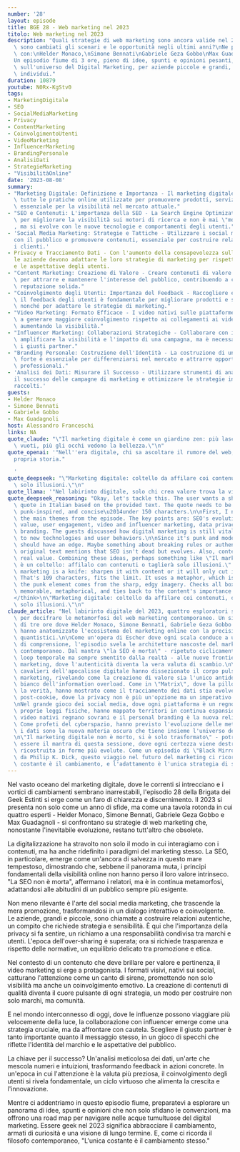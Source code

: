 ```yaml
---
number: '28'
layout: episode
title: BGE 28 - Web marketing nel 2023
titolo: Web marketing nel 2023
description: "Quali strategie di web marketing sono ancora valide nel 2023?\nCome\
  \ sono cambiati gli scenari e le opportunità negli ultimi anni?\nNe parliamo\
  \ con:\nHelder Monaco,\nSimone Bennati\nGabriele Geza Gobbo\nMax Guadagnoli\n\n\
  Un episodio fiume di 3 ore, pieno di idee, spunti e opinioni pesanti, a volte controverse,\
  \ sull'universo del Digital Marketing, per aziende piccole e grandi, e per singoli\
  \ individui."
duration: 10879
youtube: N0Rx-KgStv0
tags:
- MarketingDigitale
- SEO
- SocialMediaMarketing
- Privacy
- ContentMarketing
- CoinvolgimentoUtenti
- VideoMarketing
- InfluencerMarketing
- BrandingPersonale
- AnalisiDati
- StrategieMarketing
- "VisibilitàOnline"
date: '2023-08-08'
summary:
- "Marketing Digitale: Definizione e Importanza - Il marketing digitale comprende\
  \ tutte le pratiche online utilizzate per promuovere prodotti, servizi e brand,\
  \ essenziale per la visibilità nel mercato attuale."
- "SEO e Contenuti: L'importanza della SEO - La Search Engine Optimization è fondamentale\
  \ per migliorare la visibilità sui motori di ricerca e non è mai \"morta\"\
  , ma si evolve con le nuove tecnologie e comportamenti degli utenti."
- 'Social Media Marketing: Strategie e Tattiche - Utilizzare i social media per interagire
  con il pubblico e promuovere contenuti, essenziale per costruire relazioni e fidelizzare
  i clienti.'
- Privacy e Tracciamento Dati - Con l'aumento della consapevolezza sulla privacy,
  le aziende devono adattare le loro strategie di marketing per rispettare le normative
  e le aspettative degli utenti.
- "Content Marketing: Creazione di Valore - Creare contenuti di valore è cruciale\
  \ per attrarre e mantenere l'interesse del pubblico, contribuendo a costruire una\
  \ reputazione solida."
- "Coinvolgimento degli Utenti: Importanza del Feedback - Raccogliere e analizzare\
  \ il feedback degli utenti è fondamentale per migliorare prodotti e servizi,\
  \ nonché per adattare le strategie di marketing."
- "Video Marketing: Formato Efficace - I video nativi sulle piattaforme social tendono\
  \ a generare maggiore coinvolgimento rispetto ai collegamenti ai video esterni,\
  \ aumentando la visibilità."
- "Influencer Marketing: Collaborazioni Strategiche - Collaborare con influencer può\
  \ amplificare la visibilità e l'impatto di una campagna, ma è necessario scegliere\
  \ i giusti partner."
- "Branding Personale: Costruzione dell'Identità - La costruzione di un brand personale\
  \ forte è essenziale per differenziarsi nel mercato e attrarre opportunità\
  \ professionali."
- 'Analisi dei Dati: Misurare il Successo - Utilizzare strumenti di analisi per monitorare
  il successo delle campagne di marketing e ottimizzare le strategie in base ai dati
  raccolti.'
guests:
- Helder Monaco
- Simone Bennati
- Gabriele Gobbo
- Max Guadagnoli
host: Alessandro Franceschi
links: NA
quote_claude: "\"Il marketing digitale è come un giardino zen: più lasci spazi\
  \ vuoti, più gli occhi vedono la bellezza.\"\n"
quote_openai: '"Nell''era digitale, chi sa ascoltare il rumore del web, scrive la
  propria storia."

  '
quote_deepseek: "\"Marketing digitale: coltello da affilare coi contenuti, o taglierà\
  \ solo illusioni.\"\n"
quote_llama: '"Nel labirinto digitale, solo chi crea valore trova la via d''uscita."'
quote_deepseek_reasoning: "Okay, let's tackle this. The user wants a short, impactful\
  \ quote in Italian based on the provided text. The quote needs to be memorable,\
  \ punk-inspired, and concise\u2014under 150 characters.\n\nFirst, I need to distill\
  \ the main themes from the episode. The key points are: SEO's evolution, content\
  \ value, user engagement, video and influencer marketing, data privacy, and personal\
  \ branding. The guests discussed how digital marketing is still vital but must adapt\
  \ to new technologies and user behaviors.\n\nSince it's punk and modern, the quote\
  \ should have an edge. Maybe something about breaking rules or authenticity. The\
  \ original text mentions that SEO isn't dead but evolves. Also, content must provide\
  \ real value. Combining these ideas, perhaps something like \"Il marketing digitale\
  \ è un coltello: affilalo con contenuti o taglierà solo illusioni.\" (Digital\
  \ marketing is a knife: sharpen it with content or it will only cut illusions.)\
  \ That's 109 characters, fits the limit. It uses a metaphor, which is poetic, and\
  \ the punk element comes from the sharp, edgy imagery. Checks all boxes: concise,\
  \ memorable, metaphorical, and ties back to the content's importance as discussed.\n\
  </think>\n\"Marketing digitale: coltello da affilare coi contenuti, o taglierà\
  \ solo illusioni.\"\n"
claude_article: "Nel labirinto digitale del 2023, quattro esploratori si sono riuniti\
  \ per decifrare le metamorfosi del web marketing contemporaneo. Un simposio digitale\
  \ di tre ore dove Helder Monaco, Simone Bennati, Gabriele Geza Gobbo e Max Guadagnoli\
  \ hanno anatomizzato l'ecosistema del marketing online con la precisione di chirurghi\
  \ quantistici.\n\nCome un'opera di Escher dove ogni scala conduce a un nuovo piano\
  \ di comprensione, l'episodio svela le architetture nascoste del marketing digitale\
  \ contemporaneo. Dal mantra \"la SEO è morta\" - ripetuto ciclicamente come un\
  \ loop temporale ma sempre smentito dalla realtà - alle nuove frontiere dell'influencer\
  \ marketing, dove l'autenticità diventa la vera valuta di scambio.\n\nI quattro\
  \ cavalieri dell'apocalisse digitale hanno dissezionato il corpo pulsante del content\
  \ marketing, rivelando come la creazione di valore sia l'unico antidoto al rumore\
  \ bianco dell'information overload. Come in \"Matrix\", dove la pillola rossa rappresenta\
  \ la verità, hanno mostrato come il tracciamento dei dati stia evolvendo in un'era\
  \ post-cookie, dove la privacy non è più un'opzione ma un imperativo categorico.\n\
  \nNel grande gioco dei social media, dove ogni piattaforma è un regno con le\
  \ proprie leggi fisiche, hanno mappato territori in continua espansione, dove i\
  \ video nativi regnano sovrani e il personal branding è la nuova religione digitale.\
  \ Come profeti del cyberspazio, hanno previsto l'evoluzione delle metriche, dove\
  \ i dati sono la nuova materia oscura che tiene insieme l'universo del marketing.\n\
  \n\"Il marketing digitale non è morto, si è solo trasformato\" - potrebbe\
  \ essere il mantra di questa sessione, dove ogni certezza viene destrutturata e\
  \ ricostruita in forme più evolute. Come un episodio di \"Black Mirror\" scritto\
  \ da Philip K. Dick, questo viaggio nel futuro del marketing ci ricorda che l'unica\
  \ costante è il cambiamento, e l'adattamento è l'unica strategia di sopravvivenza.\n"
---
```

Nel vasto oceano del marketing digitale, dove le correnti si intrecciano e i vortici di cambiamenti sembrano inarrestabili, l'episodio 28 della Brigata dei Geek Estinti si erge come un faro di chiarezza e discernimento. Il 2023 si presenta non solo come un anno di sfide, ma come una tavola rotonda in cui quattro esperti - Helder Monaco, Simone Bennati, Gabriele Geza Gobbo e Max Guadagnoli - si confrontano su strategie di web marketing che, nonostante l'inevitabile evoluzione, restano tutt'altro che obsolete.

La digitalizzazione ha stravolto non solo il modo in cui interagiamo con i contenuti, ma ha anche ridefinito i paradigmi del marketing stesso. La SEO, in particolare, emerge come un'ancora di salvezza in questo mare tempestoso, dimostrando che, sebbene il panorama muta, i principi fondamentali della visibilità online non hanno perso il loro valore intrinseco. "La SEO non è morta", affermano i relatori, ma è in continua metamorfosi, adattandosi alle abitudini di un pubblico sempre più esigente.

Non meno rilevante è l'arte del social media marketing, che trascende la mera promozione, trasformandosi in un dialogo interattivo e coinvolgente. Le aziende, grandi e piccole, sono chiamate a costruire relazioni autentiche, un compito che richiede strategia e sensibilità. È qui che l'importanza della privacy si fa sentire, un richiamo a una responsabilità condivisa tra marchi e utenti. L'epoca dell'over-sharing è superata; ora si richiede trasparenza e rispetto delle normative, un equilibrio delicato tra promozione e etica.

Nel contesto di un contenuto che deve brillare per valore e pertinenza, il video marketing si erge a protagonista. I formati visivi, nativi sui social, catturano l'attenzione come un canto di sirene, promettendo non solo visibilità ma anche un coinvolgimento emotivo. La creazione di contenuti di qualità diventa il cuore pulsante di ogni strategia, un modo per costruire non solo marchi, ma comunità.

E nel mondo interconnesso di oggi, dove le influenze possono viaggiare più velocemente della luce, la collaborazione con influencer emerge come una strategia cruciale, ma da affrontare con cautela. Scegliere il giusto partner è tanto importante quanto il messaggio stesso, in un gioco di specchi che riflette l'identità del marchio e le aspettative del pubblico.

La chiave per il successo? Un'analisi meticolosa dei dati, un'arte che mescola numeri e intuizioni, trasformando feedback in azioni concrete. In un'epoca in cui l'attenzione è la valuta più preziosa, il coinvolgimento degli utenti si rivela fondamentale, un ciclo virtuoso che alimenta la crescita e l'innovazione.

Mentre ci addentriamo in questo episodio fiume, preparatevi a esplorare un panorama di idee, spunti e opinioni che non solo sfidano le convenzioni, ma offrono una road map per navigare nelle acque tumultuose del digital marketing. Essere geek nel 2023 significa abbracciare il cambiamento, armati di curiosità e una visione di lungo termine. E, come ci ricorda il filosofo contemporaneo, "L'unica costante è il cambiamento stesso."
